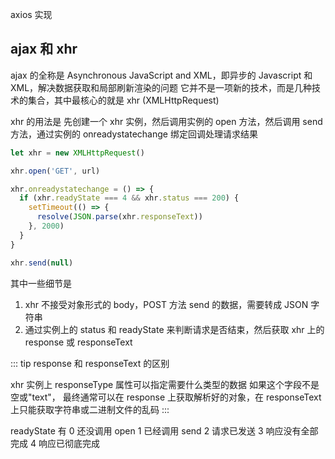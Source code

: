 axios 实现

## ajax 和 xhr

ajax 的全称是 Asynchronous JavaScript and XML，即异步的 Javascript 和 XML，解决数据获取和局部刷新渲染的问题
它并不是一项新的技术，而是几种技术的集合，其中最核心的就是 xhr (XMLHttpRequest)

xhr 的用法是
先创建一个 xhr 实例，然后调用实例的 open 方法，然后调用 send 方法，通过实例的 onreadystatechange 绑定回调处理请求结果

```ts
let xhr = new XMLHttpRequest()

xhr.open('GET', url)

xhr.onreadystatechange = () => {
  if (xhr.readyState === 4 && xhr.status === 200) {
    setTimeout(() => {
      resolve(JSON.parse(xhr.responseText))
    }, 2000)
  }
}

xhr.send(null)
```

其中一些细节是

1. xhr 不接受对象形式的 body，POST 方法 send 的数据，需要转成 JSON 字符串
2. 通过实例上的 status 和 readyState 来判断请求是否结束，然后获取 xhr 上的 response 或 responseText

::: tip
response 和 responseText 的区别

xhr 实例上 responseType 属性可以指定需要什么类型的数据
如果这个字段不是空或"text"，
最终通常可以在 response 上获取解析好的对象，在 responseText 上只能获取字符串或二进制文件的乱码
:::

readyState 有
0 还没调用 open
1 已经调用 send
2 请求已发送
3 响应没有全部完成
4 响应已彻底完成

